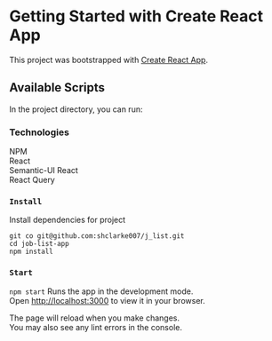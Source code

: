 # Getting Started with Create React App

This project was bootstrapped with [Create React App](https://github.com/facebook/create-react-app).

## Available Scripts

In the project directory, you can run:

### Technologies
NPM   
React  
Semantic-UI React     
React Query  


### `Install`
Install dependencies for project

```
git co git@github.com:shclarke007/j_list.git  
cd job-list-app
npm install
```

### `Start`
`npm start`
Runs the app in the development mode.\
Open [http://localhost:3000](http://localhost:3000) to view it in your browser.

The page will reload when you make changes.\
You may also see any lint errors in the console.



